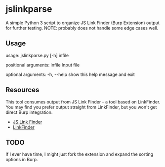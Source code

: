 # jslinkparse

A simple Python 3 script to organize JS Link Finder (Burp Extension) output for further testing. 
NOTE: probably does not handle some edge cases well.

## Usage

usage: jslinkparse.py [-h] infile

positional arguments:
  infile      Input file

optional arguments:
  -h, --help  show this help message and exit

## Resources

This tool consumes output from JS Link Finder - a tool based on LinkFinder. You may find you prefer output straight from LinkFinder, but you won't get direct Burp integration.

- [JS Link Finder](https://github.com/PortSwigger/js-link-finder)
- [LinkFinder](https://github.com/GerbenJavado/LinkFinder)

## TODO

If I ever have time, I might just fork the extension and expand the sorting options in Burp.
